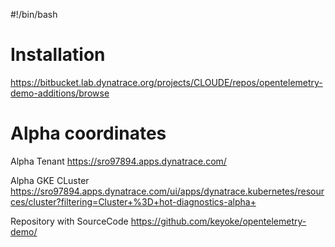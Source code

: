 #!/bin/bash


# Installation
https://bitbucket.lab.dynatrace.org/projects/CLOUDE/repos/opentelemetry-demo-additions/browse

# Alpha coordinates
Alpha Tenant
https://sro97894.apps.dynatrace.com/

Alpha GKE CLuster
https://sro97894.apps.dynatrace.com/ui/apps/dynatrace.kubernetes/resources/cluster?filtering=Cluster+%3D+hot-diagnostics-alpha+

Repository with SourceCode
https://github.com/keyoke/opentelemetry-demo/
